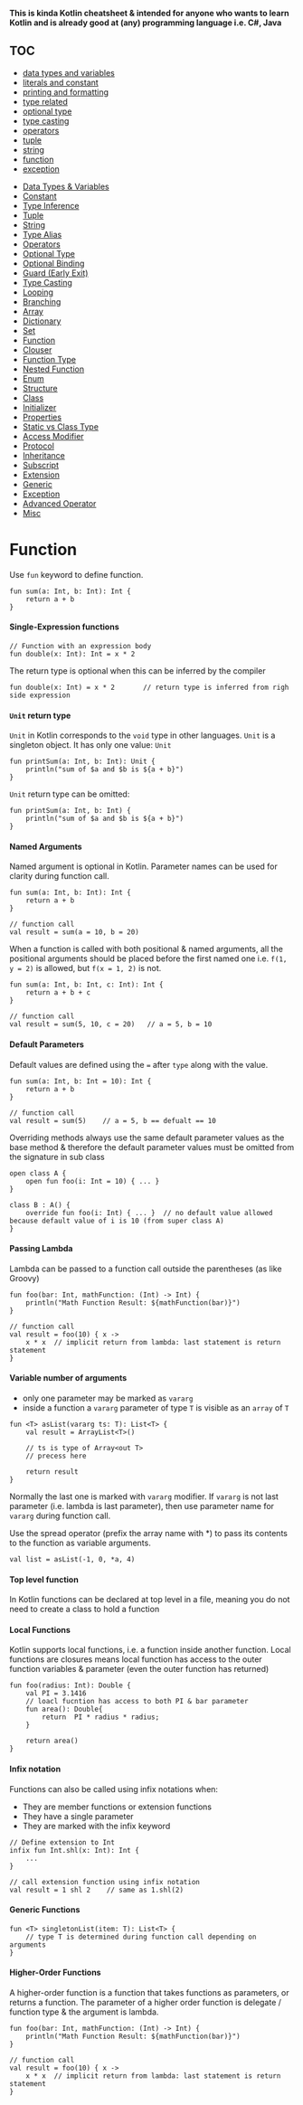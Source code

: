 **This is kinda Kotlin cheatsheet & intended for anyone who wants to learn Kotlin and is already good at (any) programming language i.e. C#, Java**

## <a name="#toc">TOC
* [data types and variables](#)
* [literals and constant](#)
* [printing and formatting](#)
* [type related](#)
* [optional type](#)
* [type casting](#)
* [operators](#)
* [tuple](#)
* [string](#)
* [function](#)
* [exception](#)
    
- [Data Types & Variables](#data-types)
- [Constant](#constant)
- [Type Inference](#type-inference)
- [Tuple](#tuple)
- [String](#string)
- [Type Alias](#type-alias)
- [Operators](#operators)
- [Optional Type](#optional-type)
- [Optional Binding](#optional-binding)
- [Guard (Early Exit)](#guard)
- [Type Casting](#type-casting)
- [Looping](#looping)
- [Branching](#branching)
- [Array](#array)
- [Dictionary](#dictionary)
- [Set](#set)
- [Function](#function)
- [Clouser](#clouser)
- [Function Type](#function-type)
- [Nested Function](#nested-function)
- [Enum](#enum)
- [Structure](#structure)
- [Class](#class)
- [Initializer](#initializer)
- [Properties](#properties)
- [Static vs Class Type](#static-vs-class-type)
- [Access Modifier](#access-modifier)
- [Protocol](#protocol)
- [Inheritance](#inheritance)
- [Subscript](#subscript)
- [Extension](#extension)
- [Generic](#generic)
- [Exception](#exception)
- [Advanced Operator](#advanced-operator)
- [Misc](#misc)

# <a name="#function"></a>Function
Use ```fun``` keyword to define function.
```
fun sum(a: Int, b: Int): Int {
    return a + b
}
```
#### Single-Expression functions 
```
// Function with an expression body
fun double(x: Int): Int = x * 2
```
The return type is optional when this can be inferred by the compiler
```
fun double(x: Int) = x * 2       // return type is inferred from righ side expression
```
#### `Unit` return type
`Unit` in Kotlin corresponds to the `void` type in other languages. `Unit` is a singleton object. It has only one value: `Unit`
```
fun printSum(a: Int, b: Int): Unit {
    println("sum of $a and $b is ${a + b}")
}
```

`Unit` return type can be omitted:
```
fun printSum(a: Int, b: Int) {
    println("sum of $a and $b is ${a + b}")
}
```

#### Named Arguments
Named argument is optional in Kotlin. Parameter names can be used for clarity during function call.
```
fun sum(a: Int, b: Int): Int {
    return a + b
}

// function call
val result = sum(a = 10, b = 20)
```
When a function is called with both positional & named arguments, all the positional arguments should be placed before the first named one i.e. `f(1, y = 2)` is allowed, but `f(x = 1, 2)` is not.
```
fun sum(a: Int, b: Int, c: Int): Int {
    return a + b + c
}

// function call
val result = sum(5, 10, c = 20)   // a = 5, b = 10
```
#### Default Parameters
Default values are defined using the `=` after `type` along with the value.
```
fun sum(a: Int, b: Int = 10): Int {
    return a + b
}

// function call
val result = sum(5)    // a = 5, b == defualt == 10
```
Overriding methods always use the same default parameter values as the base method & therefore the default parameter values must be omitted from the signature in sub class
```
open class A {
    open fun foo(i: Int = 10) { ... }
}

class B : A() {
    override fun foo(i: Int) { ... }  // no default value allowed because default value of i is 10 (from super class A)
}
```
#### Passing Lambda
Lambda can be passed to a function call outside the parentheses (as like Groovy)
```
fun foo(bar: Int, mathFunction: (Int) -> Int) {
    println("Math Function Result: ${mathFunction(bar)}")
}

// function call
val result = foo(10) { x ->
    x * x  // implicit return from lambda: last statement is return statement
}

```
#### Variable number of arguments
- only one parameter may be marked as `vararg`
- inside a function a `vararg` parameter of type `T` is visible as an `array` of `T`
```
fun <T> asList(vararg ts: T): List<T> {
    val result = ArrayList<T>()
    
    // ts is type of Array<out T>
    // precess here
    
    return result
}
```
Normally the last one is marked with `vararg` modifier. If `vararg` is not last parameter (i.e. lambda is last parameter), then use parameter name for `vararg` during function call.

Use the spread operator (prefix the array name with \*) to pass its contents to the function as variable arguments.
```
val list = asList(-1, 0, *a, 4)
```
#### Top level function
In Kotlin functions can be declared at top level in a file, meaning you do not need to create a class to hold a function

#### Local Functions
Kotlin supports local functions, i.e. a function inside another function. Local functions are closures means local function has access to the outer function variables & parameter (even the outer function has returned)
```
fun foo(radius: Int): Double {
    val PI = 3.1416
    // loacl fucntion has access to both PI & bar parameter
    fun area(): Double{
        return  PI * radius * radius;
    }
    
    return area()
}
```

#### Infix notation
Functions can also be called using infix notations when:
 - They are member functions or extension functions
 - They have a single parameter
 - They are marked with the infix keyword
```
// Define extension to Int
infix fun Int.shl(x: Int): Int {
    ...
}

// call extension function using infix notation
val result = 1 shl 2    // same as 1.shl(2)
```
#### Generic Functions
```
fun <T> singletonList(item: T): List<T> {
    // type T is determined during function call depending on arguments
}
```
#### Higher-Order Functions
A higher-order function is a function that takes functions as parameters, or returns a function. The parameter of a higher order function is delegate / function type & the argument is lambda.
```
fun foo(bar: Int, mathFunction: (Int) -> Int) {
    println("Math Function Result: ${mathFunction(bar)}")
}

// function call
val result = foo(10) { x ->
    x * x  // implicit return from lambda: last statement is return statement
}
```

